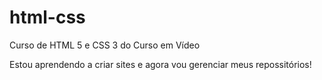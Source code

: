 # html-css
 Curso de HTML 5 e CSS 3 do Curso em Vídeo

Estou aprendendo a criar sites e agora vou gerenciar meus repossitórios!